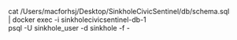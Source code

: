 cat /Users/macforhsj/Desktop/SinkholeCivicSentinel/db/schema.sql \
| docker exec -i sinkholecivicsentinel-db-1 \
      psql -U sinkhole_user -d sinkhole -f -